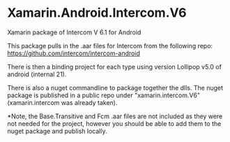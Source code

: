 # Xamarin.Android.Intercom.V6
Xamarin package of Intercom V 6.1 for Android

This package pulls in the .aar files for Intercom from the following repo:
https://github.com/intercom/intercom-android

There is then a binding project for each type using version Lollipop v5.0 of android (internal 21).

There is also a nuget commandline to package together the dlls.  The nuget package is published in a public repo under "xamarin.intercom.V6" (xamarin.intercom was already taken).

*Note, the Base.Transitive and Fcm .aar files are not included as they were not needed for the project, however you should be able to add them to the nuget package and publish locally.
